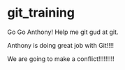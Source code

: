 # git_training
Go Go Anthony! Help me git gud at git.

Anthony is doing great job with Git!!!! 


We are going to make a conflict!!!!!!!!!